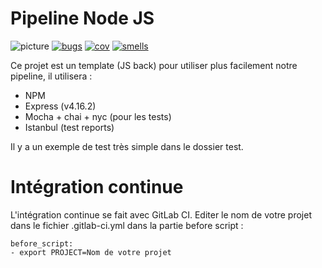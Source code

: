 # Pipeline Node JS

![picture](http://10.1.38.31/devops/JS-node-npm-express-mocha/badges/master/build.svg)
[![bugs](http://10.1.48.103:9000/api/badges/measure?key=MyProjectKey%3Amaster&metric=bugs&blinking=true)](http://10.1.48.103:9000/dashboard?id=MyProjectKey%3Amaster)
[![cov](http://10.1.48.103:9000/api/badges/measure?key=MyProjectKey%3Amaster&metric=coverage&blinking=true)](http://10.1.48.103:9000/dashboard?id=MyProjectKey%3Amaster)
[![smells](http://10.1.48.103:9000/api/badges/measure?key=MyProjectKey%3Amaster&metric=code_smells&blinking=true)](http://10.1.48.103:9000/dashboard?id=MyProjectKey%3Amaster)

Ce projet est un template (JS back) pour utiliser plus facilement notre pipeline, il utilisera :

- NPM 
- Express (v4.16.2)
- Mocha + chai + nyc (pour les tests)
- Istanbul (test reports)

Il y a un exemple de test très simple dans le dossier test.

# Intégration continue

L'intégration continue se fait avec GitLab CI. Editer le nom de votre projet dans le fichier .gitlab-ci.yml dans la partie before script :

```
before_script:
- export PROJECT=Nom de votre projet
```


